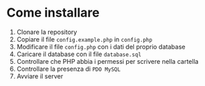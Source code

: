 # Come installare
1. Clonare la repository
2. Copiare il file `config.example.php` in `config.php`
3. Modificare il file `config.php` con i dati del proprio database
4. Caricare il database con il file `database.sql`
5. Controllare che PHP abbia i permessi per scrivere nella cartella
6. Controllare la presenza di `PDO MySQL`
7. Avviare il server
